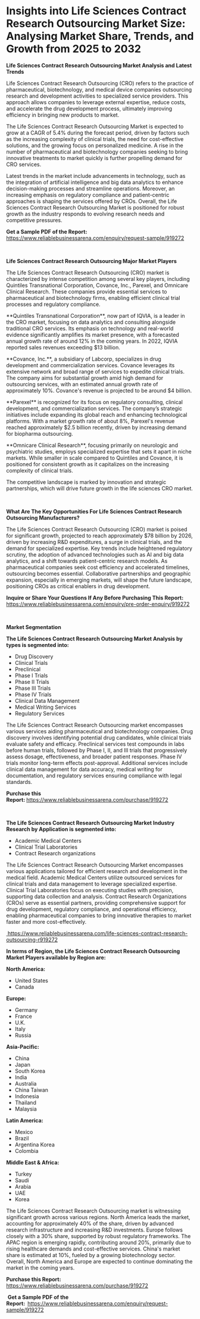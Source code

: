<p><h1>Insights into Life Sciences Contract Research Outsourcing Market Size: Analysing Market Share, Trends, and Growth from 2025 to 2032</h1></p><p><strong>Life Sciences Contract Research Outsourcing Market Analysis and Latest Trends</strong></p>
<p><p>Life Sciences Contract Research Outsourcing (CRO) refers to the practice of pharmaceutical, biotechnology, and medical device companies outsourcing research and development activities to specialized service providers. This approach allows companies to leverage external expertise, reduce costs, and accelerate the drug development process, ultimately improving efficiency in bringing new products to market.</p><p>The Life Sciences Contract Research Outsourcing Market is expected to grow at a CAGR of 5.4% during the forecast period, driven by factors such as the increasing complexity of clinical trials, the need for cost-effective solutions, and the growing focus on personalized medicine. A rise in the number of pharmaceutical and biotechnology companies seeking to bring innovative treatments to market quickly is further propelling demand for CRO services.</p><p>Latest trends in the market include advancements in technology, such as the integration of artificial intelligence and big data analytics to enhance decision-making processes and streamline operations. Moreover, an increasing emphasis on regulatory compliance and patient-centric approaches is shaping the services offered by CROs. Overall, the Life Sciences Contract Research Outsourcing Market is positioned for robust growth as the industry responds to evolving research needs and competitive pressures.</p></p>
<p><strong>Get a Sample PDF of the Report:&nbsp;</strong> <a href="https://www.reliablebusinessarena.com/enquiry/request-sample/919272?utm_campaign=2957&utm_medium=2&utm_source=Github&utm_content=ia&utm_term=18042025&utm_id=life-sciences-contract-research-outsourcing">https://www.reliablebusinessarena.com/enquiry/request-sample/919272</a></p>
<p>&nbsp;</p>
<p><strong>Life Sciences Contract Research Outsourcing Major Market Players</strong></p>
<p><p>The Life Sciences Contract Research Outsourcing (CRO) market is characterized by intense competition among several key players, including Quintiles Transnational Corporation, Covance, Inc., Parexel, and Omnicare Clinical Research. These companies provide essential services to pharmaceutical and biotechnology firms, enabling efficient clinical trial processes and regulatory compliance.</p><p>**Quintiles Transnational Corporation**, now part of IQVIA, is a leader in the CRO market, focusing on data analytics and consulting alongside traditional CRO services. Its emphasis on technology and real-world evidence significantly amplifies its market presence, with a forecasted annual growth rate of around 12% in the coming years. In 2022, IQVIA reported sales revenues exceeding $13 billion.</p><p>**Covance, Inc.**, a subsidiary of Labcorp, specializes in drug development and commercialization services. Covance leverages its extensive network and broad range of services to expedite clinical trials. The company aims for substantial growth amid high demand for outsourcing services, with an estimated annual growth rate of approximately 10%. Covance's revenue is projected to be around $4 billion.</p><p>**Parexel** is recognized for its focus on regulatory consulting, clinical development, and commercialization services. The company’s strategic initiatives include expanding its global reach and enhancing technological platforms. With a market growth rate of about 8%, Parexel's revenue reached approximately $2.5 billion recently, driven by increasing demand for biopharma outsourcing.</p><p>**Omnicare Clinical Research**, focusing primarily on neurologic and psychiatric studies, employs specialized expertise that sets it apart in niche markets. While smaller in scale compared to Quintiles and Covance, it is positioned for consistent growth as it capitalizes on the increasing complexity of clinical trials.</p><p>The competitive landscape is marked by innovation and strategic partnerships, which will drive future growth in the life sciences CRO market.</p></p>
<p>&nbsp;</p>
<p><strong>What Are The Key Opportunities For Life Sciences Contract Research Outsourcing Manufacturers?</strong></p>
<p><p>The Life Sciences Contract Research Outsourcing (CRO) market is poised for significant growth, projected to reach approximately $78 billion by 2026, driven by increasing R&D expenditures, a surge in clinical trials, and the demand for specialized expertise. Key trends include heightened regulatory scrutiny, the adoption of advanced technologies such as AI and big data analytics, and a shift towards patient-centric research models. As pharmaceutical companies seek cost efficiency and accelerated timelines, outsourcing becomes essential. Collaborative partnerships and geographic expansion, especially in emerging markets, will shape the future landscape, positioning CROs as critical enablers in drug development.</p></p>
<p><strong>Inquire or Share Your Questions If Any Before Purchasing This Report:</strong> <a href="https://www.reliablebusinessarena.com/enquiry/pre-order-enquiry/919272?utm_campaign=2957&utm_medium=2&utm_source=Github&utm_content=ia&utm_term=18042025&utm_id=life-sciences-contract-research-outsourcing">https://www.reliablebusinessarena.com/enquiry/pre-order-enquiry/919272</a></p>
<p>&nbsp;</p>
<p><strong>Market Segmentation</strong></p>
<p><strong>The Life Sciences Contract Research Outsourcing Market Analysis by types is segmented into:</strong></p>
<p><ul><li>Drug Discovery</li><li>Clinical Trials</li><li>Preclinical</li><li>Phase I Trials</li><li>Phase II Trials</li><li>Phase III Trials</li><li>Phase IV Trials</li><li>Clinical Data Management</li><li>Medical Writing Services</li><li>Regulatory Services</li></ul></p>
<p><p>The Life Sciences Contract Research Outsourcing market encompasses various services aiding pharmaceutical and biotechnology companies. Drug discovery involves identifying potential drug candidates, while clinical trials evaluate safety and efficacy. Preclinical services test compounds in labs before human trials, followed by Phase I, II, and III trials that progressively assess dosage, effectiveness, and broader patient responses. Phase IV trials monitor long-term effects post-approval. Additional services include clinical data management for data accuracy, medical writing for documentation, and regulatory services ensuring compliance with legal standards.</p></p>
<p><strong>Purchase this Report:&nbsp;</strong><a href="https://www.reliablebusinessarena.com/purchase/919272?utm_campaign=2957&utm_medium=2&utm_source=Github&utm_content=ia&utm_term=18042025&utm_id=life-sciences-contract-research-outsourcing">https://www.reliablebusinessarena.com/purchase/919272</a></p>
<p>&nbsp;</p>
<p><strong>The Life Sciences Contract Research Outsourcing Market Industry Research by Application is segmented into:</strong></p>
<p><ul><li>Academic Medical Centers</li><li>Clinical Trial Laboratories</li><li>Contract Research organizations</li></ul></p>
<p><p>The Life Sciences Contract Research Outsourcing Market encompasses various applications tailored for efficient research and development in the medical field. Academic Medical Centers utilize outsourced services for clinical trials and data management to leverage specialized expertise. Clinical Trial Laboratories focus on executing studies with precision, supporting data collection and analysis. Contract Research Organizations (CROs) serve as essential partners, providing comprehensive support for drug development, regulatory compliance, and operational efficiency, enabling pharmaceutical companies to bring innovative therapies to market faster and more cost-effectively.</p></p>
<p><a href="https://www.reliablebusinessarena.com/life-sciences-contract-research-outsourcing-r919272?utm_campaign=2957&utm_medium=2&utm_source=Github&utm_content=ia&utm_term=18042025&utm_id=life-sciences-contract-research-outsourcing">&nbsp;https://www.reliablebusinessarena.com/life-sciences-contract-research-outsourcing-r919272</a></p>
<p><strong>In terms of Region, the Life Sciences Contract Research Outsourcing Market Players available by Region are:</strong></p>
<p>
    <p> <strong> North America: </strong>
        <ul>
            <li>United States</li>
            <li>Canada</li>
        </ul>
        </p> 
    <p> <strong> Europe: </strong>
        <ul>
            <li>Germany</li>
            <li>France</li>
            <li>U.K.</li>
            <li>Italy</li>
            <li>Russia</li>
        </ul>
        </p> 
    <p> <strong> Asia-Pacific: </strong>
        <ul>
            <li>China</li>
            <li>Japan</li>
            <li>South Korea</li>
            <li>India</li>
            <li>Australia</li>
            <li>China Taiwan</li>
            <li>Indonesia</li>
            <li>Thailand</li>
            <li>Malaysia</li>
        </ul>
        </p> 
    <p> <strong> Latin America: </strong>
        <ul>
            <li>Mexico</li>
            <li>Brazil</li>
            <li>Argentina Korea</li>
            <li>Colombia</li>
        </ul>
        </p> 
    <p> <strong> Middle East & Africa: </strong>
        <ul>
            <li>Turkey</li>
            <li>Saudi</li>
            <li>Arabia</li>
            <li>UAE</li>
            <li>Korea</li>
        </ul>
    </p>
    </p>
<p><p>The Life Sciences Contract Research Outsourcing market is witnessing significant growth across various regions. North America leads the market, accounting for approximately 40% of the share, driven by advanced research infrastructure and increasing R&D investments. Europe follows closely with a 30% share, supported by robust regulatory frameworks. The APAC region is emerging rapidly, contributing around 20%, primarily due to rising healthcare demands and cost-effective services. China's market share is estimated at 10%, fueled by a growing biotechnology sector. Overall, North America and Europe are expected to continue dominating the market in the coming years.</p></p>
<p><strong>Purchase this Report: </strong><a href="https://www.reliablebusinessarena.com/purchase/919272?utm_campaign=2957&utm_medium=2&utm_source=Github&utm_content=ia&utm_term=18042025&utm_id=life-sciences-contract-research-outsourcing">https://www.reliablebusinessarena.com/purchase/919272</a></p>
<p>&nbsp;<strong>Get a Sample PDF of the Report:&nbsp;&nbsp;</strong><a href="https://www.reliablebusinessarena.com/enquiry/request-sample/919272?utm_campaign=2957&utm_medium=2&utm_source=Github&utm_content=ia&utm_term=18042025&utm_id=life-sciences-contract-research-outsourcing">https://www.reliablebusinessarena.com/enquiry/request-sample/919272</a></p>
<p><strong></strong></p>
<p><p></p><p></p><p></p></p>